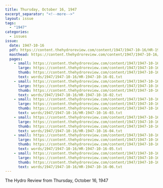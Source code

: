 ```yaml
---
title: Thursday, October 16, 1947
excerpt_separator: "<!--more-->"
layout: issue
tags:
  - "1947"
categories:
  - issues
issue:
  date: 1947-10-16
  pdf: https://content.thehydroreview.com/content/1947/1947-10-16/HR-1947-10-16.pdf
  masthead: https://content.thehydroreview.com/content/1947/1947-10-16/masthead/HR-1947-10-16.jpg
  pages:
    - small: https://content.thehydroreview.com/content/1947/1947-10-16/small/HR-1947-10-16-01.jpg
      large: https://content.thehydroreview.com/content/1947/1947-10-16/large/HR-1947-10-16-01.jpg
      thumb: https://content.thehydroreview.com/content/1947/1947-10-16/thumbnails/HR-1947-10-16-01.jpg
      text: words/1947/1947-10-16/HR-1947-10-16-01.txt
    - small: https://content.thehydroreview.com/content/1947/1947-10-16/small/HR-1947-10-16-02.jpg
      large: https://content.thehydroreview.com/content/1947/1947-10-16/large/HR-1947-10-16-02.jpg
      thumb: https://content.thehydroreview.com/content/1947/1947-10-16/thumbnails/HR-1947-10-16-02.jpg
      text: words/1947/1947-10-16/HR-1947-10-16-02.txt
    - small: https://content.thehydroreview.com/content/1947/1947-10-16/small/HR-1947-10-16-03.jpg
      large: https://content.thehydroreview.com/content/1947/1947-10-16/large/HR-1947-10-16-03.jpg
      thumb: https://content.thehydroreview.com/content/1947/1947-10-16/thumbnails/HR-1947-10-16-03.jpg
      text: words/1947/1947-10-16/HR-1947-10-16-03.txt
    - small: https://content.thehydroreview.com/content/1947/1947-10-16/small/HR-1947-10-16-04.jpg
      large: https://content.thehydroreview.com/content/1947/1947-10-16/large/HR-1947-10-16-04.jpg
      thumb: https://content.thehydroreview.com/content/1947/1947-10-16/thumbnails/HR-1947-10-16-04.jpg
      text: words/1947/1947-10-16/HR-1947-10-16-04.txt
    - small: https://content.thehydroreview.com/content/1947/1947-10-16/small/HR-1947-10-16-05.jpg
      large: https://content.thehydroreview.com/content/1947/1947-10-16/large/HR-1947-10-16-05.jpg
      thumb: https://content.thehydroreview.com/content/1947/1947-10-16/thumbnails/HR-1947-10-16-05.jpg
      text: words/1947/1947-10-16/HR-1947-10-16-05.txt
    - small: https://content.thehydroreview.com/content/1947/1947-10-16/small/HR-1947-10-16-06.jpg
      large: https://content.thehydroreview.com/content/1947/1947-10-16/large/HR-1947-10-16-06.jpg
      thumb: https://content.thehydroreview.com/content/1947/1947-10-16/thumbnails/HR-1947-10-16-06.jpg
      text: words/1947/1947-10-16/HR-1947-10-16-06.txt
---
```


The Hydro Review from Thursday, October 16, 1947

<!--more-->

